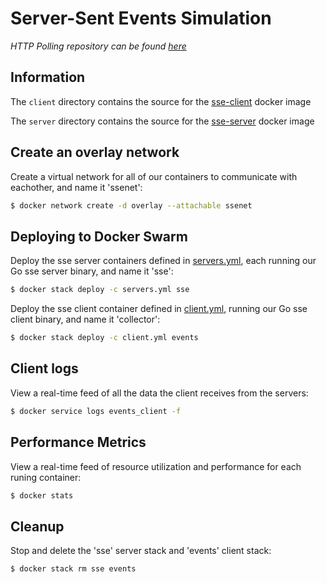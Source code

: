 # Server-Sent Events Simulation

*HTTP Polling repository can be found [here](https://github.com/yevshev/polling)*

## Information
The `client` directory contains the source for the [sse-client](https://hub.docker.com/repository/docker/yevshev/sse-client) docker image 

The `server` directory contains the source for the [sse-server](https://hub.docker.com/repository/docker/yevshev/sse-server) docker image

## Create an overlay network
Create a virtual network for all of our containers to communicate with eachother, and name it 'ssenet':
```sh
$ docker network create -d overlay --attachable ssenet
```

## Deploying to Docker Swarm
Deploy the sse server containers defined in [servers.yml](https://github.com/yevshev/server-sent/blob/master/servers.yml), each running our Go sse server binary, and name it 'sse':

```sh
$ docker stack deploy -c servers.yml sse
```
Deploy the sse client container defined in [client.yml](https://github.com/yevshev/server-sent/blob/master/client.yml), running our Go sse client binary, and name it 'collector':

```sh
$ docker stack deploy -c client.yml events
```

## Client logs
View a real-time feed of all the data the client receives from the servers:
```sh
$ docker service logs events_client -f
```

## Performance Metrics
View a real-time feed of resource utilization and performance for each runing container:
```sh
$ docker stats
```

## Cleanup
Stop and delete the 'sse' server stack and 'events' client stack:
```sh
$ docker stack rm sse events
```

